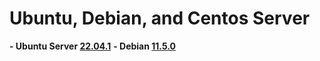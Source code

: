 # Ubuntu, Debian, and Centos Server
**- Ubuntu Server [22.04.1](https://github.com/zaidanm16/server-config/blob/main/Ubuntu%2022%2004%20Server%20Steps.md)**
**- Debian [11.5.0](https://github.com/zaidanm16/server-config/blob/debian/Debian%2011%205%200.md)**
